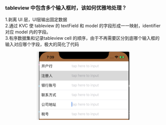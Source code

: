 ### tableview 中包含多个输入框时，该如何优雅地处理？

1.剥离 UI 层，UI层输出固定数据  
2.通过 KVC 使 tableview 的 textField 和 model 的字段形成一一映射，identifier 对应 model 内的字段。  
3.有序数据集和记录tableview cell 的顺序，由于不再需要区分到底哪个输入框的输入对应哪个字段，极大的简化了代码  

<p align="center" >
<img width="300" height="220"  src="https://github.com/JumpJumpSparrow/DemoCollection/blob/master/Multi-textfield-tableview-master/screenShot.png"/>
</p>  
 

